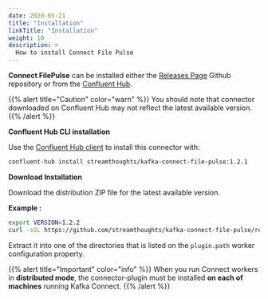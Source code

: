 ```yaml
---
date: 2020-05-21
title: "Installation"
linkTitle: "Installation"
weight: 10
description: >
  How to install Connect File Pulse
---
```



**Connect FilePulse** can be installed either the [Releases Page](https://github.com/streamthoughts/kafka-connect-file-pulse/releases) Github repository or from the [Confluent Hub](https://www.confluent.io/hub/streamthoughts/kafka-connect-file-pulse).

{{% alert title="Caution" color="warn" %}}
You should note that connector downloaded on Confluent Hub may not reflect the latest available version.
{{% /alert %}}

**Confluent Hub CLI installation**

Use the [Confluent Hub client](https://docs.confluent.io/current/confluent-hub/client.html) to install this connector with:

```bash
confluent-hub install streamthoughts/kafka-connect-file-pulse:1.2.1
```

**Download Installation**

Download the distribution ZIP file for the latest available version.

**Example :**
```bash
export VERSION=1.2.2
curl -sSL https://github.com/streamthoughts/kafka-connect-file-pulse/releases/download/v$VERSION/streamthoughts-kafka-connect-file-pulse-$VERSION.zip
```

Extract it into one of the directories that is listed on the `plugin.path` worker configuration property.

{{% alert title="Important" color="info" %}}
When you run Connect workers in **distributed mode**, the connector-plugin must be installed **on each of machines** running Kafka Connect.
{{% /alert %}}



